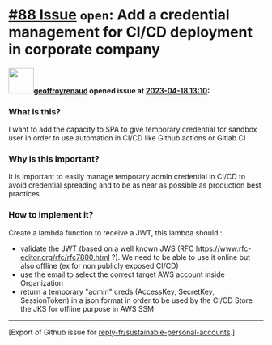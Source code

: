 # [\#88 Issue](https://github.com/reply-fr/sustainable-personal-accounts/issues/88) `open`: Add a credential management for CI/CD deployment in corporate company

#### <img src="https://avatars.githubusercontent.com/u/24882734?v=4" width="50">[geoffroyrenaud](https://github.com/geoffroyrenaud) opened issue at [2023-04-18 13:10](https://github.com/reply-fr/sustainable-personal-accounts/issues/88):

### What is this?
I want to add the capacity to SPA to give temporary credential for sandbox user in order to use automation in CI/CD like Github actions or Gitlab CI

### Why is this important?
It is important to easily manage temporary admin credential in CI/CD to avoid credential spreading and to be as near as possible as production best practices

### How to implement it?
Create a lambda function to receive a JWT, this lambda should : 
- validate the JWT (based on a well known JWS (RFC https://www.rfc-editor.org/rfc/rfc7800.html ?). We need to be able to use it online but also offline (ex for non publicly exposed CI/CD) 
- use the email to select the correct target AWS account inside Organization
- return a temporary "admin" creds (AccessKey, SecretKey, SessionToken) in a json format in order to be used by the CI/CD
Store the JKS for offline purpose in AWS SSM




-------------------------------------------------------------------------------



[Export of Github issue for [reply-fr/sustainable-personal-accounts](https://github.com/reply-fr/sustainable-personal-accounts).]
